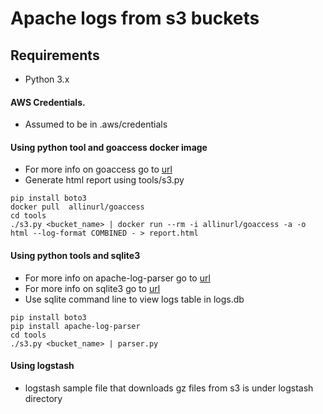 # Apache logs from s3 buckets

## Requirements 

- Python 3.x

#### AWS Credentials.

- Assumed to be in .aws/credentials

#### Using python tool and goaccess docker image

- For more info on goaccess go to [url](https://goaccess.io/)
- Generate html report using tools/s3.py 

```
pip install boto3
docker pull  allinurl/goaccess
cd tools
./s3.py <bucket_name> | docker run --rm -i allinurl/goaccess -a -o html --log-format COMBINED - > report.html
```

#### Using python tools and sqlite3

- For more info on apache-log-parser go to [url](https://pypi.org/project/apache-log-parser/)
- For more info on sqlite3  go to [url](https://www.sqlite.org/index.html)
- Use sqlite command line to view logs table in logs.db


```
pip install boto3
pip install apache-log-parser 
cd tools
./s3.py <bucket_name> | parser.py 
```

#### Using logstash

- logstash sample file that downloads gz files from s3 is under logstash directory
